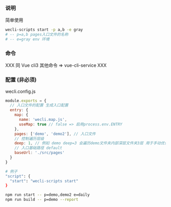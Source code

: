 ### 说明
简单使用
```sh
wecli-scripts start -p a,b -e gray
# -- p=a,b pages入口文件的名称
# -- e=gray env 环境
```

### 命令
XXX 同 Vue cli3 其他命令 => vue-cli-service XXX

### 配置 (非必须)
wecli.config.js

```js
module.exports = {
  // 入口文件的配置 生成入口配置
  entry: {
    map: {
      name: 'wecli.map.js',
      useMap: true // false => 启用process.env.ENTRY
    },
    pages: ['demo', 'demo2'], // 入口文件
    // 控制遍历层级
    deep: 1, // 例如 demo deep=3 会遍历demo文件夹内部深层文件夹3层 用于手动优化
    // 入口基础路径 default 
    baseUrl: './src/pages'
  }
}
```


```sh
# 例子
"script": {
  "start": "wecli-scripts start"
}

npm run start -- p=demo,demo2 e=daily
npm run build -- p=demo --report
```
